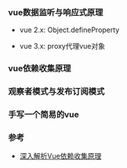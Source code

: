 
### vue数据监听与响应式原理
- vue 2.x: Object.defineProperty

- vue 3.x: proxy代理vue对象

### vue依赖收集原理

### 观察者模式与发布订阅模式

### 手写一个简易的vue

### 参考
- [深入解析Vue依赖收集原理](https://zhuanlan.zhihu.com/p/45081605)